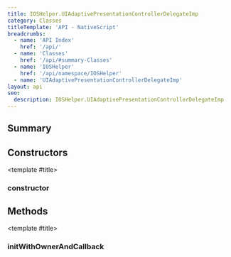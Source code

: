 ```yaml
---
title: IOSHelper.UIAdaptivePresentationControllerDelegateImp
category: Classes
titleTemplate: 'API - NativeScript'
breadcrumbs: 
  - name: 'API Index'
    href: '/api/'
  - name: 'Classes'
    href: '/api/#summary-Classes'
  - name: 'IOSHelper'
    href: '/api/namespace/IOSHelper'
  - name: 'UIAdaptivePresentationControllerDelegateImp'
layout: api
seo:
  description: IOSHelper.UIAdaptivePresentationControllerDelegateImp
---
```


<!-- This page is auto generated, do not edit manually. -->
<!-- Run "yarn generate:api-docs" to regenerate -->

<script setup lang="ts">
  import { provide } from "vue";
  import API_DATA from "./IOSHelper-UIAdaptivePresentationControllerDelegateImp.data.json";
  
  provide('API_DATA', API_DATA);
</script>

<APIRefHierarchy v-once />

## <Heading ignore>Summary</Heading>

<APIRefSummary v-once />

## Constructors

<div class="">

<APIRef for="11077" v-once>

<template #title>

### constructor

</template>

</APIRef>

</div>

## Methods

<div class="isPublic isStatic">

<APIRef for="11073" v-once>

<template #title>

### initWithOwnerAndCallback

</template>

</APIRef>

</div>

